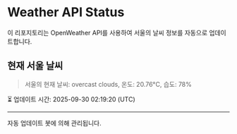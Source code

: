 
# Weather API Status

이 리포지토리는 OpenWeather API를 사용하여 서울의 날씨 정보를 자동으로 업데이트합니다.

## 현재 서울 날씨
> 서울의 현재 날씨: overcast clouds, 온도: 20.76°C, 습도: 78%

⏳ 업데이트 시간: 2025-09-30 02:19:20 (UTC)

---
자동 업데이트 봇에 의해 관리됩니다.
